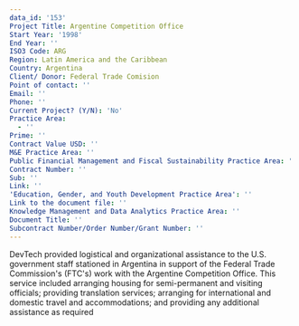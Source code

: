 ```yaml
---
data_id: '153'
Project Title: Argentine Competition Office
Start Year: '1998'
End Year: ''
ISO3 Code: ARG
Region: Latin America and the Caribbean
Country: Argentina
Client/ Donor: Federal Trade Comision
Point of contact: ''
Email: ''
Phone: ''
Current Project? (Y/N): 'No'
Practice Area:
  - ''
Prime: ''
Contract Value USD: ''
M&E Practice Area: ''
Public Financial Management and Fiscal Sustainability Practice Area: ''
Contract Number: ''
Sub: ''
Link: ''
'Education, Gender, and Youth Development Practice Area': ''
Link to the document file: ''
Knowledge Management and Data Analytics Practice Area: ''
Document Title: ''
Subcontract Number/Order Number/Grant Number: ''
---
```

DevTech provided logistical and organizational assistance to the U.S. government staff stationed in Argentina in support of the Federal Trade Commission's (FTC's) work with the Argentine Competition Office. This service included arranging housing for semi-permanent and visiting officials; providing translation services; arranging for international and domestic travel and accommodations; and providing any additional assistance as required